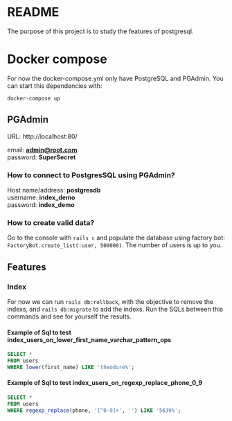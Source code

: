 # README

The purpose of this project is to study the features of postgresql.

# Docker compose

For now the docker-compose.yml only have PostgreSQL and PGAdmin. You can start this dependencies with:

```shell
docker-compose up
```

## PGAdmin

URL: http://localhost:80/

email: **admin@root.com**  
password: **SuperSecret**  

### How to connect to PostgresSQL using PGAdmin?

Host name/address: **postgresdb**  
username: **index_demo**  
password: **index_demo**

### How to create valid data?

Go to the console with `rails c` and populate the database using factory bot: `FactoryBot.create_list(:user, 500000)`. The number of users is up to you.  


## Features

### Index

For now we can run `rails db:rollback`, with the objective to remove the indexs, and `rails db:migrate` to add the indexs. Run the SQLs between this commands and see for yourself the results.


#### Example of Sql to test index_users_on_lower_first_name_varchar_pattern_ops

```sql
SELECT *
FROM users
WHERE lower(first_name) LIKE 'theodore%';
```

#### Example of Sql to test index_users_on_regexp_replace_phone_0_9

```sql
SELECT *
FROM users
WHERE regexp_replace(phone, '[^0-9]+', '') LIKE '5639%';
```
